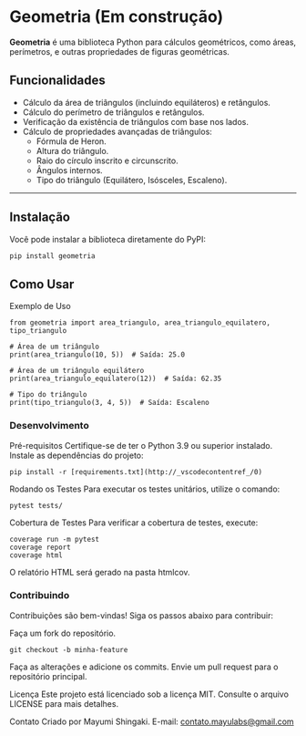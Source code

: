 # Geometria (Em construção)

**Geometria** é uma biblioteca Python para cálculos geométricos, como áreas, perímetros, e outras propriedades de figuras geométricas.

## Funcionalidades

- Cálculo da área de triângulos (incluindo equiláteros) e retângulos.
- Cálculo do perímetro de triângulos e retângulos.
- Verificação da existência de triângulos com base nos lados.
- Cálculo de propriedades avançadas de triângulos:
  - Fórmula de Heron.
  - Altura do triângulo.
  - Raio do círculo inscrito e circunscrito.
  - Ângulos internos.
  - Tipo do triângulo (Equilátero, Isósceles, Escaleno).

---

## Instalação

Você pode instalar a biblioteca diretamente do PyPI:

```bash
pip install geometria
```

## Como Usar
Exemplo de Uso
```
from geometria import area_triangulo, area_triangulo_equilatero, tipo_triangulo

# Área de um triângulo
print(area_triangulo(10, 5))  # Saída: 25.0

# Área de um triângulo equilátero
print(area_triangulo_equilatero(12))  # Saída: 62.35

# Tipo do triângulo
print(tipo_triangulo(3, 4, 5))  # Saída: Escaleno
```

### Desenvolvimento
Pré-requisitos
Certifique-se de ter o Python 3.9 ou superior instalado. Instale as dependências do projeto:
```
pip install -r [requirements.txt](http://_vscodecontentref_/0)
```

Rodando os Testes
Para executar os testes unitários, utilize o comando:
```
pytest tests/
```

Cobertura de Testes
Para verificar a cobertura de testes, execute:
```
coverage run -m pytest
coverage report
coverage html
```

O relatório HTML será gerado na pasta htmlcov.

### Contribuindo
Contribuições são bem-vindas! Siga os passos abaixo para contribuir:

Faça um fork do repositório.
```
git checkout -b minha-feature
```

Faça as alterações e adicione os commits.
Envie um pull request para o repositório principal.

Licença
Este projeto está licenciado sob a licença MIT. Consulte o arquivo LICENSE para mais detalhes.

Contato
Criado por Mayumi Shingaki.
E-mail: contato.mayulabs@gmail.com